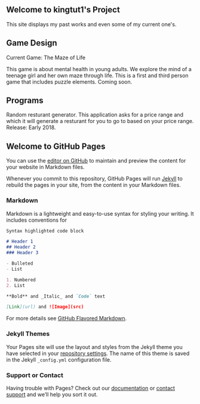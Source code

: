 
## Welcome to kingtut1's Project
This site displays my past works and even some of my current one's. 

## Game Design
Current Game: The Maze of Life

This game is about mental health in young adults. We explore the mind of a teenage girl and her own maze through life. This is a first and third person game that includes puzzle elements. Coming soon.

## Programs
Random resturant generator. 
This application asks for a price range and which it will generate a resturant for you to go to based on your price range. Release: Early 2018.


## Welcome to GitHub Pages

You can use the [editor on GitHub](https://github.com/kingtut1/kingtut1.github.io/edit/master/index.md) to maintain and preview the content for your website in Markdown files.

Whenever you commit to this repository, GitHub Pages will run [Jekyll](https://jekyllrb.com/) to rebuild the pages in your site, from the content in your Markdown files.

### Markdown

Markdown is a lightweight and easy-to-use syntax for styling your writing. It includes conventions for

```markdown
Syntax highlighted code block

# Header 1
## Header 2
### Header 3

- Bulleted
- List

1. Numbered
2. List

**Bold** and _Italic_ and `Code` text

[Link](url) and ![Image](src)
```

For more details see [GitHub Flavored Markdown](https://guides.github.com/features/mastering-markdown/).

### Jekyll Themes

Your Pages site will use the layout and styles from the Jekyll theme you have selected in your [repository settings](https://github.com/kingtut1/kingtut1.github.io/settings). The name of this theme is saved in the Jekyll `_config.yml` configuration file.

### Support or Contact

Having trouble with Pages? Check out our [documentation](https://help.github.com/categories/github-pages-basics/) or [contact support](https://github.com/contact) and we’ll help you sort it out.

